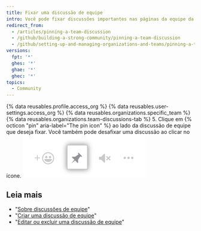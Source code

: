 ```yaml
---
title: Fixar uma discussão de equipe
intro: Você pode fixar discussões importantes nas páginas da equipe da organização para facilitar a consulta e desafixar discussões que não são mais relevantes.
redirect_from:
  - /articles/pinning-a-team-discussion
  - /github/building-a-strong-community/pinning-a-team-discussion
  - /github/setting-up-and-managing-organizations-and-teams/pinning-a-team-discussion
versions:
  fpt: '*'
  ghes: '*'
  ghae: '*'
  ghec: '*'
topics:
  - Community
---
```


{% data reusables.profile.access_org %}
{% data reusables.user-settings.access_org %}
{% data reusables.organizations.specific_team %}
{% data reusables.organizations.team-discussions-tab %}
5. Clique em {% octicon "pin" aria-label="The pin icon" %} ao lado da discussão de equipe que deseja fixar. Você também pode desafixar uma discussão ao clicar no ícone. ![Fixar uma discussão](/assets/images/help/projects/pin-discussion-button.png)

## Leia mais

  - "[Sobre discussões de equipe](/organizations/collaborating-with-your-team/about-team-discussions)"
  - "[Criar uma discussão de equipe](/organizations/collaborating-with-your-team/creating-a-team-discussion)"
  - "[Editar ou excluir uma discussão de equipe](/organizations/collaborating-with-your-team/editing-or-deleting-a-team-discussion)"
